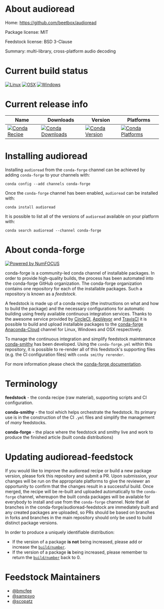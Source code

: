 <!--
# -*- mode: jinja -*-
-->

About audioread
===============

Home: https://github.com/beetbox/audioread

Package license: MIT

Feedstock license: BSD 3-Clause

Summary: multi-library, cross-platform audio decoding



Current build status
====================

[![Linux](https://img.shields.io/circleci/project/github/conda-forge/audioread-feedstock/master.svg?label=Linux)](https://circleci.com/gh/conda-forge/audioread-feedstock)
[![OSX](https://img.shields.io/travis/conda-forge/audioread-feedstock/master.svg?label=macOS)](https://travis-ci.org/conda-forge/audioread-feedstock)
[![Windows](https://img.shields.io/appveyor/ci/conda-forge/audioread-feedstock/master.svg?label=Windows)](https://ci.appveyor.com/project/conda-forge/audioread-feedstock/branch/master)

Current release info
====================

| Name | Downloads | Version | Platforms |
| --- | --- | --- | --- |
| [![Conda Recipe](https://img.shields.io/badge/recipe-audioread-green.svg)](https://anaconda.org/conda-forge/audioread) | [![Conda Downloads](https://img.shields.io/conda/dn/conda-forge/audioread.svg)](https://anaconda.org/conda-forge/audioread) | [![Conda Version](https://img.shields.io/conda/vn/conda-forge/audioread.svg)](https://anaconda.org/conda-forge/audioread) | [![Conda Platforms](https://img.shields.io/conda/pn/conda-forge/audioread.svg)](https://anaconda.org/conda-forge/audioread) |

Installing audioread
====================

Installing `audioread` from the `conda-forge` channel can be achieved by adding `conda-forge` to your channels with:

```
conda config --add channels conda-forge
```

Once the `conda-forge` channel has been enabled, `audioread` can be installed with:

```
conda install audioread
```

It is possible to list all of the versions of `audioread` available on your platform with:

```
conda search audioread --channel conda-forge
```


About conda-forge
=================

[![Powered by NumFOCUS](https://img.shields.io/badge/powered%20by-NumFOCUS-orange.svg?style=flat&colorA=E1523D&colorB=007D8A)](http://numfocus.org)

conda-forge is a community-led conda channel of installable packages.
In order to provide high-quality builds, the process has been automated into the
conda-forge GitHub organization. The conda-forge organization contains one repository
for each of the installable packages. Such a repository is known as a *feedstock*.

A feedstock is made up of a conda recipe (the instructions on what and how to build
the package) and the necessary configurations for automatic building using freely
available continuous integration services. Thanks to the awesome service provided by
[CircleCI](https://circleci.com/), [AppVeyor](https://www.appveyor.com/)
and [TravisCI](https://travis-ci.org/) it is possible to build and upload installable
packages to the [conda-forge](https://anaconda.org/conda-forge)
[Anaconda-Cloud](https://anaconda.org/) channel for Linux, Windows and OSX respectively.

To manage the continuous integration and simplify feedstock maintenance
[conda-smithy](https://github.com/conda-forge/conda-smithy) has been developed.
Using the ``conda-forge.yml`` within this repository, it is possible to re-render all of
this feedstock's supporting files (e.g. the CI configuration files) with ``conda smithy rerender``.

For more information please check the [conda-forge documentation](https://conda-forge.org/docs/).

Terminology
===========

**feedstock** - the conda recipe (raw material), supporting scripts and CI configuration.

**conda-smithy** - the tool which helps orchestrate the feedstock.
                   Its primary use is in the construction of the CI ``.yml`` files
                   and simplify the management of *many* feedstocks.

**conda-forge** - the place where the feedstock and smithy live and work to
                  produce the finished article (built conda distributions)


Updating audioread-feedstock
============================

If you would like to improve the audioread recipe or build a new
package version, please fork this repository and submit a PR. Upon submission,
your changes will be run on the appropriate platforms to give the reviewer an
opportunity to confirm that the changes result in a successful build. Once
merged, the recipe will be re-built and uploaded automatically to the
`conda-forge` channel, whereupon the built conda packages will be available for
everybody to install and use from the `conda-forge` channel.
Note that all branches in the conda-forge/audioread-feedstock are
immediately built and any created packages are uploaded, so PRs should be based
on branches in forks and branches in the main repository should only be used to
build distinct package versions.

In order to produce a uniquely identifiable distribution:
 * If the version of a package **is not** being increased, please add or increase
   the [``build/number``](https://conda.io/docs/user-guide/tasks/build-packages/define-metadata.html#build-number-and-string).
 * If the version of a package **is** being increased, please remember to return
   the [``build/number``](https://conda.io/docs/user-guide/tasks/build-packages/define-metadata.html#build-number-and-string)
   back to 0.

Feedstock Maintainers
=====================

* [@bmcfee](https://github.com/bmcfee/)
* [@sampsyo](https://github.com/sampsyo/)
* [@scopatz](https://github.com/scopatz/)

